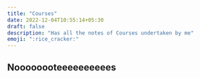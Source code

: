 ```yaml
---
title: "Courses"
date: 2022-12-04T10:55:14+05:30
draft: false
description: "Has all the notes of Courses undertaken by me"
emoji: ":rice_cracker:"
---
```


## Noooooooteeeeeeeeees